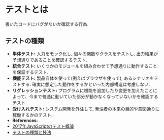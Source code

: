 # テストとは
書いたコードにバグがないか確認する行為.

## テストの種類
- **単体テスト:** 入力をモック化し, 個々の関数やクラスをテストし, 出力結果が予想通りであることを確認するテスト.
- **統合テスト:** いくつかのモジュールを組み合わせて予想通りに動作することを保証するテスト.
- **機能テスト:** 製品自体を使って(例えばブラウザを使って), あるシナリオをテストする. 確実に想定した動作をするかといった内部構造は考慮しない.
- **リグレッションテスト:** プログラムに機能を追加したり変更を加えたことによって、今まで普通に動いていた部分が動かなくなっていないかを確認するテスト.
- **受け入れテスト:** システム開発を外注して, 発注者の本来の目的や意図通りに稼働するかのテスト.
- **References:**
 - [2017年JavaScriptのテスト概論](https://postd.cc/a-complete-guide-to-testing-javascript-in-2017/)
 - [テストの種類と技法](https://qiita.com/ktarow/items/8c3d94d6c21a0c86b799)
